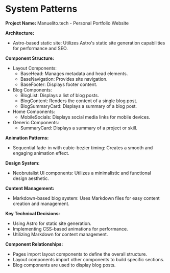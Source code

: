 # System Patterns

**Project Name:** Manuelito.tech - Personal Portfolio Website

**Architecture:**

- Astro-based static site: Utilizes Astro's static site generation capabilities for performance and SEO.

**Component Structure:**

- Layout Components:
  - BaseHead: Manages metadata and head elements.
  - BaseNavigation: Provides site navigation.
  - BaseFooter: Displays footer content.
- Blog Components:
  - BlogList: Displays a list of blog posts.
  - BlogContent: Renders the content of a single blog post.
  - BlogSummaryCard: Displays a summary of a blog post.
- Home Components:
  - MobileSocials: Displays social media links for mobile devices.
- Generic Components:
  - SummaryCard: Displays a summary of a project or skill.

**Animation Patterns:**

- Sequential fade-in with cubic-bezier timing: Creates a smooth and engaging animation effect.

**Design System:**

- Neobrutalist UI components: Utilizes a minimalistic and functional design aesthetic.

**Content Management:**

- Markdown-based blog system: Uses Markdown files for easy content creation and management.

**Key Technical Decisions:**

- Using Astro for static site generation.
- Implementing CSS-based animations for performance.
- Utilizing Markdown for content management.

**Component Relationships:**

- Pages import layout components to define the overall structure.
- Layout components import other components to build specific sections.
- Blog components are used to display blog posts.
